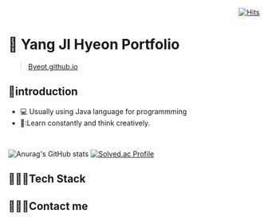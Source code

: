 <div align=right>
  
[![Hits](https://hits.seeyoufarm.com/api/count/incr/badge.svg?url=https%3A%2F%2Fgithub.com%2Fbyeot95&count_bg=%2379C83D&title_bg=%23555555&icon=&icon_color=%23E7E7E7&title=hits&edge_flat=false)](https://hits.seeyoufarm.com)

</div>


# 📌 Yang JI Hyeon Portfolio

>[Byeot.github.io](Byeot.github.io)


## :wave:introduction
* :computer: Usually using Java language for programmming  
* 🤔:Learn constantly and think creatively.  

<br>

![Anurag's GitHub stats](https://github-readme-stats.vercel.app/api?username=Byeot&show_icons=true&theme=default) 
[![Solved.ac Profile](http://mazassumnida.wtf/api/v2/generate_badge?boj=yh4435)](https://solved.ac/yh4435/)  




## 👩🏻‍💻Tech Stack



## 🙋🏻‍♀️Contact me



